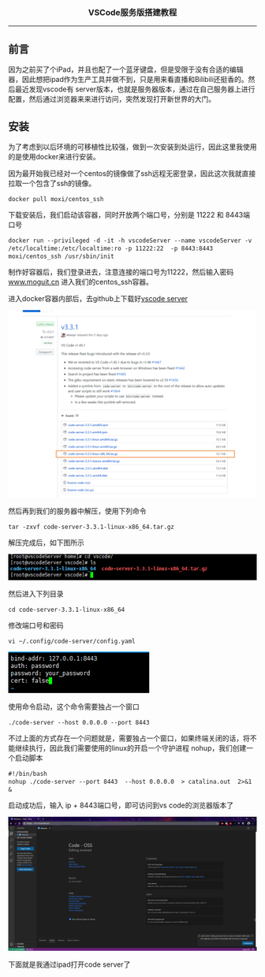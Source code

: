 ### <center>VSCode服务版搭建教程
***
## 前言

因为之前买了个iPad，并且也配了一个蓝牙键盘，但是受限于没有合适的编辑器，因此想把ipad作为生产工具并做不到，只是用来看直播和Bilibili还挺香的。然后最近发现vscode有 server版本，也就是服务器版本，通过在自己服务器上进行配置，然后通过浏览器来来进行访问，突然发现打开新世界的大门。

## 安装

为了考虑到以后环境的可移植性比较强，做到一次安装到处运行，因此这里我使用的是使用docker来进行安装。

因为最开始我已经对一个centos的镜像做了ssh远程无密登录，因此这次我就直接拉取一个包含了ssh的镜像。

```shell
docker pull moxi/centos_ssh
```

下载安装后，我们启动该容器，同时开放两个端口号，分别是 11222 和 8443端口号

```
docker run --privileged -d -it -h vscodeServer --name vscodeServer -v /etc/localtime:/etc/localtime:ro -p 11222:22  -p 8443:8443  moxi/centos_ssh /usr/sbin/init
```

制作好容器后，我们登录进去，注意连接的端口号为11222，然后输入密码 www.moguit.cn 进入我们的centos_ssh容器。

进入docker容器内部后，去github上下载好[vscode server](https://github.com/cdr/code-server/releases)

![image-20200524093951596](images/image-20200524093951596.png)

然后再到我们的服务器中解压，使用下列命令

```
tar -zxvf code-server-3.3.1-linux-x86_64.tar.gz
```

解压完成后，如下图所示

![image-20200524094032917](images/image-20200524094032917.png)

然后进入下列目录

```
cd code-server-3.3.1-linux-x86_64
```

修改端口号和密码

```
vi ~/.config/code-server/config.yaml
```

![image-20200524102156946](images/image-20200524102156946.png)

使用命令启动，这个命令需要独占一个窗口

```
./code-server --host 0.0.0.0 --port 8443
```

不过上面的方式存在一个问题就是，需要独占一个窗口，如果终端关闭的话，将不能继续执行，因此我们需要使用的linux的开启一个守护进程 nohup，我们创建一个启动脚本

```
#!/bin/bash
nohup ./code-server --port 8443  --host 0.0.0.0  > catalina.out  2>&1 &
```

启动成功后，输入 ip + 8443端口号，即可访问到vs code的浏览器版本了

![image-20200524102450268](images/image-20200524102450268.png)

下面就是我通过ipad打开code server了